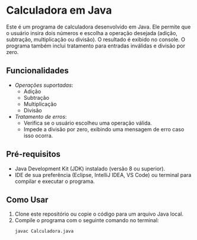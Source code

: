 # Calculadora em Java

Este é um programa de calculadora desenvolvido em Java. Ele permite que o usuário insira dois números e escolha a operação desejada (adição, subtração, multiplicação ou divisão). O resultado é exibido no console. O programa também inclui tratamento para entradas inválidas e divisão por zero.

## Funcionalidades

- *Operações suportadas*:
    - Adição
    - Subtração
    - Multiplicação
    - Divisão
- *Tratamento de erros*:
    - Verifica se o usuário escolheu uma operação válida.
    - Impede a divisão por zero, exibindo uma mensagem de erro caso isso ocorra.

## Pré-requisitos

- Java Development Kit (JDK) instalado (versão 8 ou superior).
- IDE de sua preferência (Eclipse, IntelliJ IDEA, VS Code) ou terminal para compilar e executar o programa.

## Como Usar

1. Clone este repositório ou copie o código para um arquivo Java local.
2. Compile o programa com o seguinte comando no terminal:
   ```bash
   javac Calculadora.java